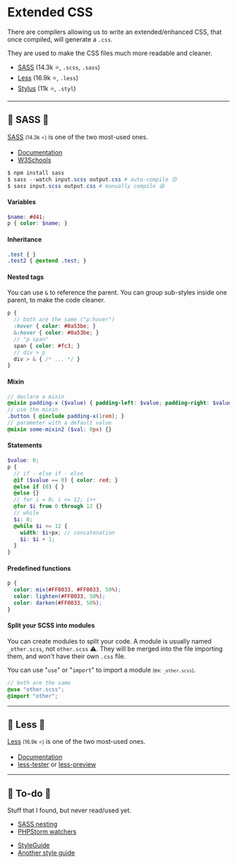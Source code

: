 # Extended CSS

<div class="row row-cols-lg-2"><div>

There are compilers allowing us to write an extended/enhanced CSS, that once compiled, will generate a `.css`.

They are used to make the CSS files much more readable and cleaner.
</div><div class="align-self-center">

* [SASS](https://github.com/sass/sass) (14.3k ⭐, `.scss`, `.sass`)
* [Less](https://github.com/less/less.js) (16.9k ⭐, `.less`)
* [Stylus](https://github.com/stylus/stylus) (11k ⭐, `.styl`)
</div></div>

<hr class="sep-both">

## 🐲 SASS 🐲

<div class="row row-cols-lg-2"><div>

[SASS](https://github.com/sass/sass) <small>(14.3k ⭐)</small> is one of the two most-used ones.

* [Documentation](https://sass-lang.com/documentation/)
* [W3Schools](https://www.w3schools.com/sass/default.php)

```powershell
$ npm install sass
$ sass --watch input.scss output.css # auto-compile 😍
$ sass input.scss output.css # manually compile 😪
```

#### Variables

<p></p>

```scss
$name: #d41;
p { color: $name; }
```

#### Inheritance

<p></p>

```scss
.test { }
.test2 { @extend .test; }
```

#### Nested tags

You can use `&` to reference the parent. You can group sub-styles inside one parent, to make the code cleaner.

```scss
p {
  // both are the same ("p:hover")
  :hover { color: #0a53be; }
  &:hover { color: #0a53be; }
  // "p span"
  span { color: #fc3; }
  // div > p
  div > & { /* ... */ }
}
```

#### Mixin

<p></p>

```scss
// declare a mixin
@mixin padding-x ($value) { padding-left: $value; padding-right: $value; }
// use the mixin
.button { @include padding-x(1rem); }
// parameter with a default value
@mixin some-mixin2 ($val: 0px) {}
```
</div><div>

#### Statements

<p></p>

```scss
$value: 0;
p {
  // if - else if - else
  @if ($value == 0) { color: red; }
  @else if (0) { }
  @else {}
  // for i = 0; i <= 12; i++
  @for $i from 0 through 12 {}
  // while
  $i: 0;
  @while $i <= 12 {
    width: $i+px; // concatenation
    $i: $i + 1;
  }
}
```

#### Predefined functions

<p></p>

```scss
p {
  color: mix(#FF0033, #FF0033, 50%);
  color: lighten(#FF0033, 50%);
  color: darken(#FF0033, 50%);
}
```

#### Split your SCSS into modules

You can create modules to split your code. A module is usually named `_other.scss`, not `other.scss` ⚠️. They will be merged into the file importing them, and won't have their own `.css` file.

You can use "`use`" or "`import`" to import a module <small>(ex: `_other.scss`)</small>.

```scss
// both are the same
@use "other.scss";
@import "other";
```
</div></div>

<hr class="sep-both">

## 🥂 Less 🥂

<div class="row row-cols-lg-2"><div>

[Less](https://github.com/less/less.js) <small>(16.9k ⭐)</small> is one of the two most-used ones.

* [Documentation](https://lesscss.org/#overview)
* [less-tester](https://www.lesstester.com/) or [less-preview](http://lesscss.org/less-preview/)
</div><div>
</div></div>

<hr class="sep-both">

## 👻 To-do 👻

Stuff that I found, but never read/used yet.

<div class="row row-cols-lg-2"><div>

* [SASS nesting](https://markdotto.com/blog/css-nesting/)
* [PHPStorm watchers](https://www.jetbrains.com/help/phpstorm/transpiling-sass-less-and-scss-to-css.html#ws_sass_less_scss_syntax_highlighting)
</div><div>

* [StyleGuide](https://www.toptal.com/css/sass-mixins-keep-your-stylesheets-dry)
* [Another style guide](https://www.toptal.com/front-end/sass-style-guide-a-sass-tutorial-on-how-to-write-better-css-code)
</div></div>